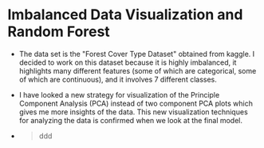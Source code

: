 # Imbalanced Data Visualization and Random Forest

- The data set is the "Forest Cover Type Dataset" obtained from kaggle. I decided to work on this dataset because it is highly imbalanced, it highlights many different features (some of which are categorical, some of which are continuous), and it involves 7 different classes.

- I have looked a new strategy for visualization of the Principle Component Analysis (PCA) instead of two component PCA plots which gives me more insights of the data. This new visualization techniques
for analyzing the data is confirmed when we look at the final model.

- > ddd

